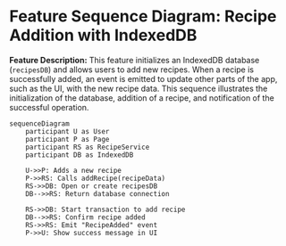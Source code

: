# Feature Sequence Diagram: Recipe Addition with IndexedDB

**Feature Description:**
This feature initializes an IndexedDB database (`recipesDB`) and allows users to add new recipes. When a recipe is successfully added, an event is emitted to update other parts of the app, such as the UI, with the new recipe data. This sequence illustrates the initialization of the database, addition of a recipe, and notification of the successful operation.

```mermaid
sequenceDiagram
    participant U as User
    participant P as Page
    participant RS as RecipeService
    participant DB as IndexedDB

    U->>P: Adds a new recipe
    P->>RS: Calls addRecipe(recipeData)
    RS->>DB: Open or create recipesDB
    DB-->>RS: Return database connection

    RS->>DB: Start transaction to add recipe
    DB-->>RS: Confirm recipe added
    RS->>RS: Emit "RecipeAdded" event
    P->>U: Show success message in UI
